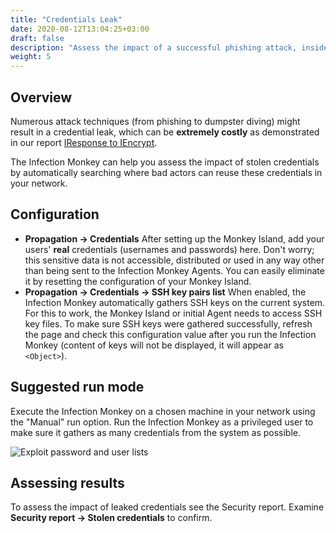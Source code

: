 ```yaml
---
title: "Credentials Leak"
date: 2020-08-12T13:04:25+03:00
draft: false
description: "Assess the impact of a successful phishing attack, insider threat, or other form of credentials leak."
weight: 5
---
```


## Overview

Numerous attack techniques (from phishing to dumpster diving) might result in a credential leak,
which can be **extremely costly** as demonstrated in our report [IResponse to IEncrypt](https://web.archive.org/web/20210117224801/https://www.guardicore.com/2019/04/iresponse-to-iencrypt/).

The Infection Monkey can help you assess the impact of stolen credentials by automatically searching
where bad actors can reuse these credentials in your network.

## Configuration

- **Propagation -> Credentials** After setting up the Monkey Island, add your users' **real** credentials
(usernames and passwords) here. Don't worry; this sensitive data is not accessible, distributed or used in any way other than being sent to the Infection Monkey Agents. You can easily eliminate it by resetting the configuration of your Monkey Island.
- **Propagation -> Credentials -> SSH key pairs list**  When enabled, the Infection Monkey automatically gathers SSH keys on the current system.
For this to work, the Monkey Island or initial Agent needs to access SSH key files.
To make sure SSH keys were gathered successfully, refresh the page and check this configuration value after you run the Infection Monkey
(content of keys will not be displayed, it will appear as `<Object>`).

## Suggested run mode

Execute the Infection Monkey on a chosen machine in your network using the "Manual" run option.
Run the Infection Monkey as a privileged user to make sure it gathers as many credentials from the system as possible.

![Exploit password and user lists](/images/island/configuration_page/credentials_configuration.png "Exploit password and user lists")

## Assessing results

To assess the impact of leaked credentials see the Security report. Examine **Security report -> Stolen credentials** to confirm.
